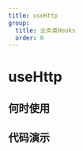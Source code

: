 ```yaml
---
title: useHttp
group:
  title: 业务类Hooks
  order: 0
---
```


# useHttp

## 何时使用

## 代码演示

<code src = "./Demo/Demo1.tsx"></code>
